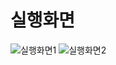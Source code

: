 # 실행화면



![실행화면1](https://user-images.githubusercontent.com/61824695/81411625-9bdb4700-917d-11ea-9a1a-b01e27e98fb3.JPG)
![실행화면2](https://user-images.githubusercontent.com/61824695/81411632-9d0c7400-917d-11ea-97e3-ac4e6913602b.JPG)
